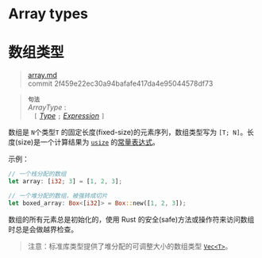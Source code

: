 # Array types
# 数组类型

>[array.md](https://github.com/rust-lang/reference/blob/master/src/types/array.md)\
>commit 2f459e22ec30a94bafafe417da4e95044578df73

> **<sup>句法</sup>**\
> _ArrayType_ :\
> &nbsp;&nbsp; `[` [_Type_] `;` [_Expression_] `]`

数组是 `N`个类型`T` 的固定长度(fixed-size)的元素序列，数组类型写为 `[T; N]`。长度(size)是一个计算结果为 [`usize`] 的[常量表达式][constant expression]。

示例：

```rust
// 一个栈分配的数组
let array: [i32; 3] = [1, 2, 3];

// 一个堆分配的数组，被强转成切片
let boxed_array: Box<[i32]> = Box::new([1, 2, 3]);
```

数组的所有元素总是初始化的，使用 Rust 的安全(safe)方法或操作符来访问数组时总是会做越界检查。

> 注意：标准库类型提供了堆分配的可调整大小的数组类型 [`Vec<T>`]。

[_Expression_]: ../expressions.md
[_Type_]: ../types.md#type-expressions
[`Vec<T>`]: https://doc.rust-lang.org/std/vec/struct.Vec.html
[`usize`]: numeric.md#machine-dependent-integer-types
[constant expression]: ../const_eval.md#常量表达式
